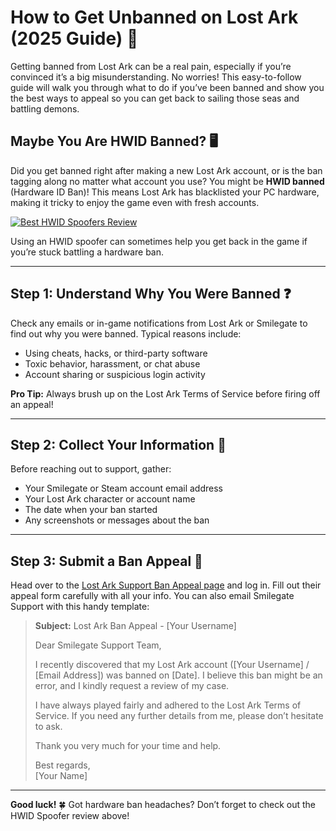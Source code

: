 # How to Get Unbanned on Lost Ark (2025 Guide) 🚀

Getting banned from Lost Ark can be a real pain, especially if you’re convinced it’s a big misunderstanding. No worries! This easy-to-follow guide will walk you through what to do if you’ve been banned and show you the best ways to appeal so you can get back to sailing those seas and battling demons.

## Maybe You Are HWID Banned? 🖥️

Did you get banned right after making a new Lost Ark account, or is the ban tagging along no matter what account you use? You might be **HWID banned** (Hardware ID Ban)! This means Lost Ark has blacklisted your PC hardware, making it tricky to enjoy the game even with fresh accounts.

[![Best HWID Spoofers Review](https://img.shields.io/badge/Best%20HWID%20Spoofers-Read%20Review-brightgreen?style=for-the-badge&logo=origin)](https://hwid-spoofer.mystrikingly.com/)

Using an HWID spoofer can sometimes help you get back in the game if you’re stuck battling a hardware ban.

---

## Step 1: Understand Why You Were Banned ❓

Check any emails or in-game notifications from Lost Ark or Smilegate to find out why you were banned. Typical reasons include:
- Using cheats, hacks, or third-party software  
- Toxic behavior, harassment, or chat abuse  
- Account sharing or suspicious login activity  

**Pro Tip:** Always brush up on the Lost Ark Terms of Service before firing off an appeal!

---

## Step 2: Collect Your Information 📝

Before reaching out to support, gather:
- Your Smilegate or Steam account email address  
- Your Lost Ark character or account name  
- The date when your ban started  
- Any screenshots or messages about the ban  

---

## Step 3: Submit a Ban Appeal 📧

Head over to the [Lost Ark Support Ban Appeal page](https://help.enmasse.com/app/answers/detail/a_id/5054) and log in. Fill out their appeal form carefully with all your info. You can also email Smilegate Support with this handy template:

> **Subject:** Lost Ark Ban Appeal - [Your Username]  
>  
> Dear Smilegate Support Team,  
>  
> I recently discovered that my Lost Ark account ([Your Username] / [Email Address]) was banned on [Date]. I believe this ban might be an error, and I kindly request a review of my case.  
>  
> I have always played fairly and adhered to the Lost Ark Terms of Service. If you need any further details from me, please don’t hesitate to ask.  
>  
> Thank you very much for your time and help.  
>  
> Best regards,  
> [Your Name]

---

**Good luck!** 🍀 Got hardware ban headaches? Don’t forget to check out the HWID Spoofer review above!